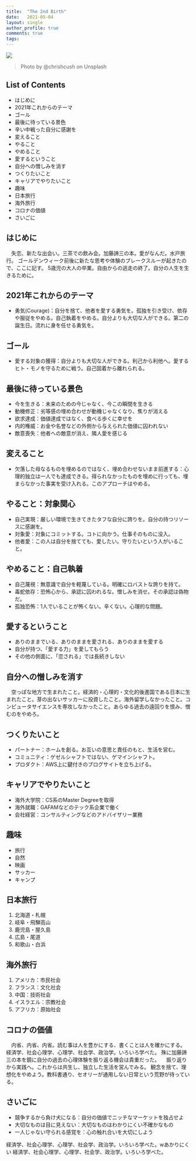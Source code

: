 ```yaml
---
title:  "The 2nd Birth"
date:   2021-05-04
layout: single
author_profile: true
comments: true
tags:
---
```


![](https://images.unsplash.com/flagged/photo-1551049215-23fd6d2ac3f1?ixid=MnwxMjA3fDB8MHxwaG90by1wYWdlfHx8fGVufDB8fHx8&ixlib=rb-1.2.1&auto=format&fit=crop&w=1055&q=80)
> Photo by @chrishcush on Unsplash

## List of Contents
- はじめに
- 2021年これからのテーマ
- ゴール
- 最後に待っている景色
- 辛い中戦った自分に感謝を
- 変えること
- やること
- やめること
- 愛するということ
- 自分への憎しみを消す
- つくりたいこと
- キャリアでやりたいこと
- 趣味
- 日本旅行
- 海外旅行
- コロナの価値
- さいごに


## はじめに
　失恋、新たな出会い。三茶での飲み会。加藤諦三の本。愛がなんだ。水戸旅行。
ゴールデンウィーク前後に新たな思考や体験のブレークスルーが起きたので、ここに記す。
5歳児の大人の卒業。自由からの逃走の終了。自分の人生を生きるために。


## 2021年これからのテーマ
- 勇気(Courage)：自分を捨て、他者を愛する勇気を。孤独を引き受け、依存や服従をやめる。自己執着をやめる。自分よりも大切な人ができる。第二の誕生日。流れに身を任せる勇気を。


## ゴール
- 愛する対象の獲得：自分よりも大切な人ができる。利己から利他へ。愛するヒト・モノを守るために戦う。自己固着から離れられる。


## 最後に待っている景色
- 今を生きる：未来のための今じゃなく、今この瞬間を生きる
- 動機修正：劣等感の埋め合わせが動機じゃなくなり、焦りが消える
- 欲求達成：価値達成ではなく、食べる歩くに幸せを
- 内的権威：お金や名誉などの外側から与えられた価値に囚われない
- 敵意喪失：他者への敵意が消え、隣人愛を感じる


## 変えること
- 欠落した母なるものを埋めるのではなく、埋め合わせないまま前進する：心理的独立は一人でも達成できる。得られなかったものを埋めに行っても、埋まらなかった事実を受け入れる。このアプローチはやめる。


## やること：対象関心
- 自己実現：厳しい環境で生きてきたタフな自分に誇りを。自分の持つリソースに感謝を。
- 対象愛：対象にコミットする。コトに向かう。仕事そのものに没入。
- 他者愛：この人は自分を捨てても、愛したい。守りたいという人がいること。


## やめること：自己執着
- 自己蔑視：無意識で自分を軽蔑している。明確にロバストな誇りを持て。
- 毒蛇依存：恐怖心から、承認に囚われるな。憎しみを消せ。その承認は偽物だ。
- 孤独恐怖：1人でいることが怖くない。辛くない。心理的な問題。


## 愛するということ
- ありのままでいる、ありのままを愛される、ありのままを愛する
- 自分が持つ、「愛する力」を愛してもらう
- その他の側面に、「恋される」では長続きしない


## 自分への憎しみを消す
　空っぽな地方で生まれたこと。経済的・心理的・文化的後進国である日本に生まれたこと。芽の出ないサッカーに投資したこと。海外留学しなかったこと。コンピュータサイエンスを専攻しなかったこと。あらゆる過去の遠回りを恨み、憎むのをやめろ。


## つくりたいこと
- パートナー：ホームを創る。お互いの意思と責任のもと、生活を営む。
- コミュニティ：ゲゼルシャフトではない、ゲマインシャフト。
- プロダクト：AWS上に鍵付きのブログサイトを立ち上げる。


## キャリアでやりたいこと 
- 海外大学院：CS系のMaster Degreeを取得
- 海外就職：GAFAMなどのテック系企業で働く
- 会社経営：コンサルティングなどのアドバイザリー業務


## 趣味
- 旅行
- 自然
- 映画
- サッカー
- キャンプ


## 日本旅行
1. 北海道・札幌
2. 岐阜・飛騨高山
3. 鹿児島・屋久島
4. 広島・尾道
5. 和歌山・白浜


## 海外旅行
1. アメリカ：市民社会
2. フランス：文化社会
3. 中国：技術社会
4. イスラエル：宗教社会
5. アフリカ：原始社会


## コロナの価値
　内省、内省、内省。読む事は人を豊かにする、書くことは人を確かにする。
経済学、社会心理学、心理学、社会学、政治学。いろいろ学べた。
殊に加藤諦三の本を鏡に自分の過去の心理体験を振り返る機会は貴重だった。
　振り返りから実践へ。これからは共生し、独立した生活を営んでみる。
観念を捨て、理想化をやめよう。教科書通り、セオリーが通用しない日常という荒野が待っている。


## さいごに
- 競争するから負け犬になる：自分の価値でニッチなマーケットを独占せよ
- 大切なものは目に見えない：大切なものはわかりにくい不確かなもの
- 一人じゃない守られる感覚を：心の触れ合いを大切にしよう

経済学、社会心理学、心理学、社会学、政治学。いろいろ学べた。wあかりにくい
経済学、社会心理学、心理学、社会学、政治学。いろいろ学べた。
